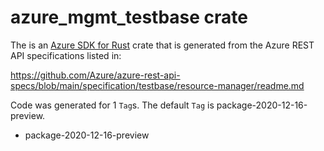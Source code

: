 # azure_mgmt_testbase crate

The is an [Azure SDK for Rust](https://github.com/Azure/azure-sdk-for-rust) crate that is generated from the Azure REST API specifications listed in:

https://github.com/Azure/azure-rest-api-specs/blob/main/specification/testbase/resource-manager/readme.md

Code was generated for 1 `Tag`s. The default `Tag` is package-2020-12-16-preview.


- package-2020-12-16-preview